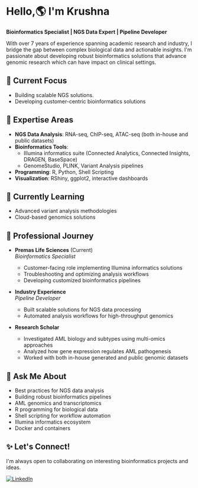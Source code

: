 # Hello,🌎 I'm Krushna

**Bioinformatics Specialist | NGS Data Expert | Pipeline Developer**

With over 7 years of experience spanning academic research and industry, I bridge the gap between complex biological data and actionable insights. I'm passionate about developing robust bioinformatics solutions that advance genomic research which can have impact on clinical settings.

## 🔭 Current Focus
- Building scalable NGS solutions.
- Developing customer-centric bioinformatics solutions

## 🧬 Expertise Areas
- **NGS Data Analysis**: RNA-seq, ChIP-seq, ATAC-seq (both in-house and public datasets)
- **Bioinformatics Tools**: 
  - Illumina informatics suite (Connected Analytics, Connected Insights, DRAGEN, BaseSpace)
  - GenomeStudio, PLINK, Variant Analysis pipelines
- **Programming**: R, Python, Shell Scripting
- **Visualization**: RShiny, ggplot2, interactive dashboards

## 🌱 Currently Learning
- Advanced variant analysis methodologies
- Cloud-based genomics solutions

## 🚀 Professional Journey
- **Premas Life Sciences** (Current)  
  *Bioinformatics Specialist*  
  - Customer-facing role implementing Illumina informatics solutions
  - Troubleshooting and optimizing analysis workflows
  - Developing customized bioinformatics pipelines

- **Industry Experience**  
  *Pipeline Developer*  
  - Built scalable solutions for NGS data processing
  - Automated analysis workflows for high-throughput genomics

- **Research Scholar**  
  - Investigated AML biology and subtypes using multi-omics approaches
  - Analyzed how gene expression regulates AML pathogenesis
  - Worked with both in-house generated and public genomic datasets

## 💬 Ask Me About
- Best practices for NGS data analysis
- Building robust bioinformatics pipelines
- AML genomics and transcriptomics
- R programming for biological data
- Shell scripting for workflow automation
- Illumina informatics ecosystem
- Docker and containers 

## ✨ Let's Connect!
I'm always open to collaborating on interesting bioinformatics projects and ideas.

[![LinkedIn](https://img.shields.io/badge/LinkedIn-Connect-blue)](https://www.linkedin.com/in/kcmurmu/)
